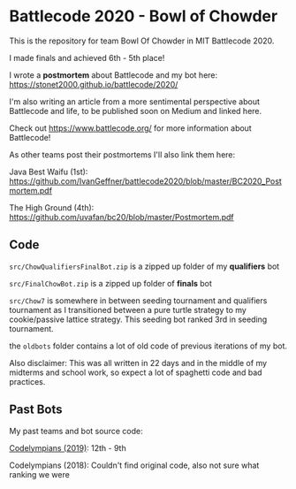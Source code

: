 # Battlecode 2020 - Bowl of Chowder

This is the repository for team Bowl Of Chowder in MIT Battlecode 2020.

I made finals and achieved 6th - 5th place!

I wrote a **postmortem** about Battlecode and my bot here: https://stonet2000.github.io/battlecode/2020/

I'm also writing an article from a more sentimental perspective about Battlecode and life, to be published soon on Medium and linked here.

Check out https://www.battlecode.org/ for more information about Battlecode!

As other teams post their postmortems I'll also link them here:

Java Best Waifu (1st): https://github.com/IvanGeffner/battlecode2020/blob/master/BC2020_Postmortem.pdf

The High Ground (4th): https://github.com/uvafan/bc20/blob/master/Postmortem.pdf

## Code

`src/ChowQualifiersFinalBot.zip` is a zipped up folder of my **qualifiers** bot

`src/FinalChowBot.zip` is a zipped up folder of **finals** bot

`src/Chow7` is somewhere in between seeding tournament and qualifiers tournament as I transitioned between a pure turtle strategy to my cookie/passive lattice strategy. This seeding bot ranked 3rd in seeding tournament.

the `oldbots` folder contains a lot of old code of previous iterations of my bot.

Also disclaimer: This was all written in 22 days and in the middle of my midterms and school work, so expect a lot of spaghetti code and bad practices.

## Past Bots

My past teams and bot source code:

[Codelympians (2019)](https://github.com/StoneT2000/BC19): 12th - 9th

Codelympians (2018): Couldn't find original code, also not sure what ranking we were
